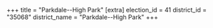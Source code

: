 +++
title = "Parkdale--High Park"
[extra]
election_id = 41
district_id = "35068"
district_name = "Parkdale--High Park"
+++
